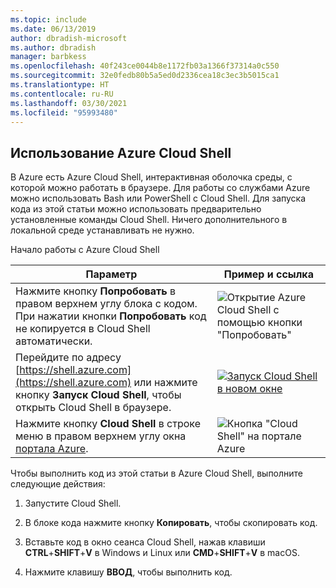 ```yaml
---
ms.topic: include
ms.date: 06/13/2019
author: dbradish-microsoft
ms.author: dbradish
manager: barbkess
ms.openlocfilehash: 40f243ce0044b8e1172fb03a1366f37314a0c550
ms.sourcegitcommit: 32e0fedb80b5a5ed0d2336cea18c3ec3b5015ca1
ms.translationtype: HT
ms.contentlocale: ru-RU
ms.lasthandoff: 03/30/2021
ms.locfileid: "95993480"
---
```

## <a name="use-azure-cloud-shell"></a>Использование Azure Cloud Shell

В Azure есть Azure Cloud Shell, интерактивная оболочка среды, с которой можно работать в браузере. Для работы со службами Azure можно использовать Bash или PowerShell с Cloud Shell. Для запуска кода из этой статьи можно использовать предварительно установленные команды Cloud Shell. Ничего дополнительного в локальной среде устанавливать не нужно.

Начало работы с Azure Cloud Shell

| Параметр | Пример и ссылка |
|-----------------------------------------------|---|
| Нажмите кнопку **Попробовать** в правом верхнем углу блока с кодом. При нажатии кнопки **Попробовать** код не копируется в Cloud Shell автоматически. | ![Открытие Azure Cloud Shell с помощью кнопки "Попробовать"](./media/cloud-shell-try-it/hdi-azure-cli-try-it.png) |
| Перейдите по адресу [https://shell.azure.com](https://shell.azure.com) или нажмите кнопку **Запуск Cloud Shell**, чтобы открыть Cloud Shell в браузере. | [![Запуск Cloud Shell в новом окне](media/cloud-shell-try-it/hdi-launch-cloud-shell.png)](https://shell.azure.com) |
| Нажмите кнопку **Cloud Shell** в строке меню в правом верхнем углу окна [портала Azure](https://portal.azure.com). | ![Кнопка "Cloud Shell" на портале Azure](./media/cloud-shell-try-it/hdi-cloud-shell-menu.png) |

Чтобы выполнить код из этой статьи в Azure Cloud Shell, выполните следующие действия:

1. Запустите Cloud Shell.

1. В блоке кода нажмите кнопку **Копировать**, чтобы скопировать код.

1. Вставьте код в окно сеанса Cloud Shell, нажав клавиши **CTRL**+**SHIFT**+**V** в Windows и Linux или **CMD**+**SHIFT**+**V** в macOS.

1. Нажмите клавишу **ВВОД**, чтобы выполнить код.
